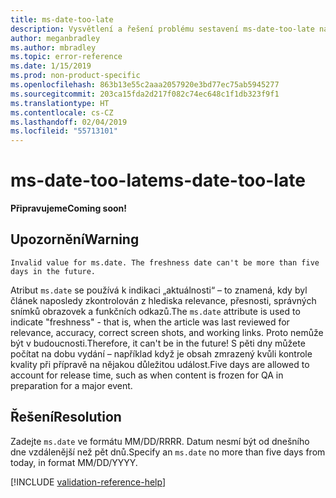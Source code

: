 ```yaml
---
title: ms-date-too-late
description: Vysvětlení a řešení problému sestavení ms-date-too-late na webu Docs
author: meganbradley
ms.author: mbradley
ms.topic: error-reference
ms.date: 1/15/2019
ms.prod: non-product-specific
ms.openlocfilehash: 863b13e55c2aaa2057920e3bd77ec75ab5945277
ms.sourcegitcommit: 203ca15fda2d217f082c74ec648c1f1db323f9f1
ms.translationtype: HT
ms.contentlocale: cs-CZ
ms.lasthandoff: 02/04/2019
ms.locfileid: "55713101"
---
```

# <a name="ms-date-too-late"></a><span data-ttu-id="9d3a2-103">ms-date-too-late</span><span class="sxs-lookup"><span data-stu-id="9d3a2-103">ms-date-too-late</span></span>

<span data-ttu-id="9d3a2-104">**Připravujeme**</span><span class="sxs-lookup"><span data-stu-id="9d3a2-104">**Coming soon!**</span></span>

## <a name="warning"></a><span data-ttu-id="9d3a2-105">Upozornění</span><span class="sxs-lookup"><span data-stu-id="9d3a2-105">Warning</span></span>

`Invalid value for ms.date. The freshness date can't be more than five days in the future.`

<span data-ttu-id="9d3a2-106">Atribut `ms.date` se používá k indikaci „aktuálnosti“ – to znamená, kdy byl článek naposledy zkontrolován z hlediska relevance, přesnosti, správných snímků obrazovek a funkčních odkazů.</span><span class="sxs-lookup"><span data-stu-id="9d3a2-106">The `ms.date` attribute is used to indicate "freshness" - that is, when the article was last reviewed for relevance, accuracy, correct screen shots, and working links.</span></span> <span data-ttu-id="9d3a2-107">Proto nemůže být v budoucnosti.</span><span class="sxs-lookup"><span data-stu-id="9d3a2-107">Therefore, it can't be in the future!</span></span> <span data-ttu-id="9d3a2-108">S pěti dny můžete počítat na dobu vydání – například když je obsah zmrazený kvůli kontrole kvality při přípravě na nějakou důležitou událost.</span><span class="sxs-lookup"><span data-stu-id="9d3a2-108">Five days are allowed to account for release time, such as when content is frozen for QA in preparation for a major event.</span></span>

## <a name="resolution"></a><span data-ttu-id="9d3a2-109">Řešení</span><span class="sxs-lookup"><span data-stu-id="9d3a2-109">Resolution</span></span>

<span data-ttu-id="9d3a2-110">Zadejte `ms.date` ve formátu MM/DD/RRRR. Datum nesmí být od dnešního dne vzdálenější než pět dnů.</span><span class="sxs-lookup"><span data-stu-id="9d3a2-110">Specify an `ms.date` no more than five days from today, in format MM/DD/YYYY.</span></span>

<!--make sure to add this file to your includes folder and verify the path-->
[!INCLUDE [validation-reference-help](includes/validation-reference-help.md)]

